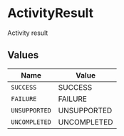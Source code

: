 # ActivityResult

Activity result


## Values

| Name          | Value         |
| ------------- | ------------- |
| `SUCCESS`     | SUCCESS       |
| `FAILURE`     | FAILURE       |
| `UNSUPPORTED` | UNSUPPORTED   |
| `UNCOMPLETED` | UNCOMPLETED   |